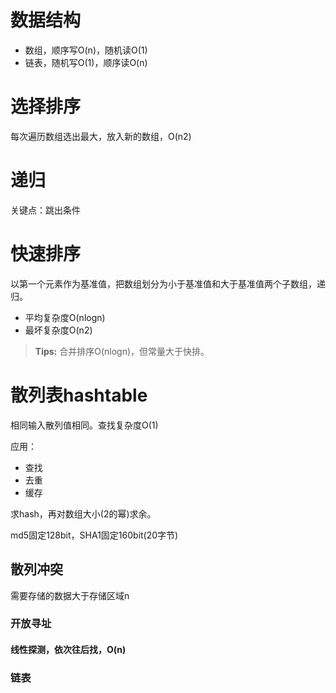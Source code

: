# 数据结构

- 数组，顺序写O(n)，随机读O(1)
- 链表，随机写O(1)，顺序读O(n)

# 选择排序

每次遍历数组选出最大，放入新的数组，O(n2)

# 递归

关键点：跳出条件

# 快速排序

以第一个元素作为基准值，把数组划分为小于基准值和大于基准值两个子数组，递归。  
- 平均复杂度O(nlogn)
- 最坏复杂度O(n2)

> **Tips:** 合并排序O(nlogn)，但常量大于快排。

# 散列表hashtable

相同输入散列值相同。查找复杂度O(1)

应用：  
- 查找
- 去重
- 缓存

求hash，再对数组大小(2的幂)求余。

md5固定128bit，SHA1固定160bit(20字节)

## 散列冲突

需要存储的数据大于存储区域n

### 开放寻址

#### 线性探测，依次往后找，O(n)

### 链表
